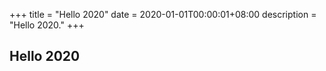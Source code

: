 +++
title = "Hello 2020"
date = 2020-01-01T00:00:01+08:00
description = "Hello 2020."
+++

## Hello 2020
